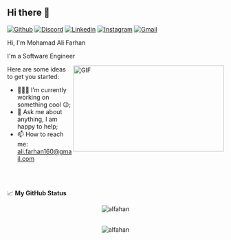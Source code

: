 ## Hi there 👋

[![Github](https://img.shields.io/badge/-Github-000?style=flat&logo=Github&logoColor=white)](https://github.com/Alfahan)
[![Discord](https://img.shields.io/badge/-Discord-000?style=flat&logo=Discord&logoColor=white)](https://discord.com/channels/705334127959998514/733522797124517950)
[![Linkedin](https://img.shields.io/badge/-LinkedIn-blue?style=flat&logo=Linkedin&logoColor=white)](https://linkedin.com/in/alfahan)
[![Instagram](https://img.shields.io/badge/-Instagram-c13584?style=flat&labelColor=c13584&logo=instagram&logoColor=white)](https://www.instagram.com/alfa_han/)
[![Gmail](https://img.shields.io/badge/-Gmail-c14438?style=flat&logo=Gmail&logoColor=white)](mailto:ali.farhan160@gmail.com)


Hi, I'm Mohamad Ali Farhan 

I'm a Software Engineer

<img align="right" alt="GIF" src="https://github.com/abhisheknaiidu/abhisheknaiidu/blob/master/code.gif?raw=true" width="350" height="200" border-radius="20"/>

Here are some ideas to get you started:

- 👨🏽‍💻 I’m currently working on something cool :wink:;
- 💬 Ask me about anything, I am happy to help;
- 📫 How to reach me: ali.farhan160@gmail.com 


<br />
<br />

📈 **My GitHub Status**
<p align="center"> <img src="https://github-readme-stats.vercel.app/api/top-langs/?username=alfahan&layout=compact" alt="alfahan")

<br />
<br />
<br />

<p align="center"> <img src="https://github-readme-stats.vercel.app/api?username=Alfahan&show_icons=true&theme=tokyonight" alt="alfahan")
<br />
<br />
  
  

